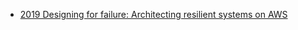 - [2019 Designing for failure: Architecting resilient systems on AWS](https://d1.awsstatic.com/events/reinvent/2019/REPEAT_1_Designing_for_failure_Architecting_resilient_systems_on_AWS_ARC335-R1.pdf)